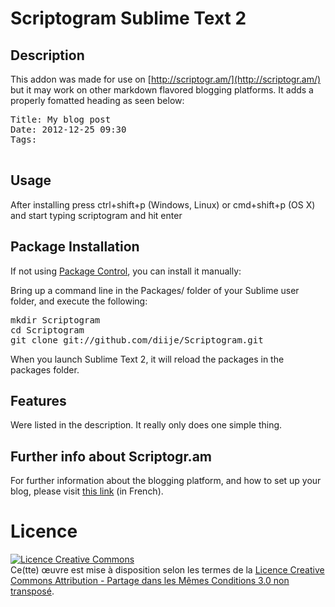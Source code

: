 Scriptogram Sublime Text 2
================================
Description
------------
This addon was made for use on [http://scriptogr.am/](http://scriptogr.am/) but it may work on other markdown flavored blogging platforms.  It adds a properly fomatted heading as seen below:  
<pre>Title: My blog post
Date: 2012-12-25 09:30
Tags: 

</pre>  

Usage  
-------
After installing press ctrl+shift+p (Windows, Linux) or cmd+shift+p (OS X) and start typing scriptogram and hit enter

Package Installation  
---------------------
If not using [Package Control](http://wbond.net/sublime_packages/package_control), you can install it manually:

Bring up a command line in the Packages/ folder of your Sublime user folder, and execute the following:

<pre>mkdir Scriptogram 
cd Scriptogram 
git clone git://github.com/diije/Scriptogram.git
</pre>
When you launch Sublime Text 2, it will reload the packages in the packages folder.  

Features
---------
Were listed in the description.  It really only does one simple thing.

Further info about Scriptogr.am
-------------------------------

For further information about the blogging platform, and how to set up your blog, please visit [this link](http://www.diije.fr/scriptogram-sublime-ifttt-mise-en-place-et-diffusion/) (in French).

# Licence

<a rel="license" href="http://creativecommons.org/licenses/by-sa/3.0/deed.fr"><img alt="Licence Creative Commons" style="border-width:0" src="http://i.creativecommons.org/l/by-sa/3.0/88x31.png" /></a><br />Ce(tte) œuvre est mise à disposition selon les termes de la <a rel="license" href="http://creativecommons.org/licenses/by-sa/3.0/deed.fr">Licence Creative Commons Attribution -  Partage dans les Mêmes Conditions 3.0 non transposé</a>.
